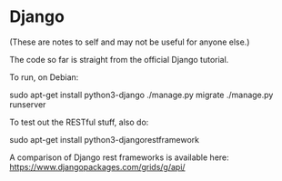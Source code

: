 # Django

(These are notes to self and may not be useful for anyone else.)

The code so far is straight from the official Django tutorial.

To run, on Debian:

  sudo apt-get install python3-django
  ./manage.py migrate
  ./manage.py runserver

To test out the RESTful stuff, also do:

  sudo apt-get install python3-djangorestframework

A comparison of Django rest frameworks is available here:
https://www.djangopackages.com/grids/g/api/

